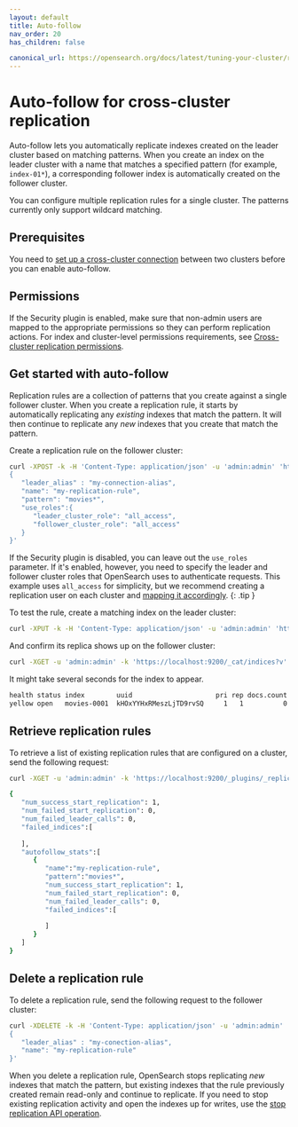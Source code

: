 ```yaml
---
layout: default
title: Auto-follow
nav_order: 20
has_children: false

canonical_url: https://opensearch.org/docs/latest/tuning-your-cluster/replication-plugin/auto-follow/
---
```


# Auto-follow for cross-cluster replication

Auto-follow lets you automatically replicate indexes created on the leader cluster based on matching patterns. When you create an index on the leader cluster with a name that matches a specified pattern (for example, `index-01*`), a corresponding follower index is automatically created on the follower cluster. 

You can configure multiple replication rules for a single cluster. The patterns currently only support wildcard matching. 

## Prerequisites

You need to [set up a cross-cluster connection]({{site.url}}{{site.baseurl}}/replication-plugin/get-started/#set-up-a-cross-cluster-connection) between two clusters before you can enable auto-follow. 

## Permissions

If the Security plugin is enabled, make sure that non-admin users are mapped to the appropriate permissions so they can perform replication actions. For index and cluster-level permissions requirements, see [Cross-cluster replication permissions]({{site.url}}{{site.baseurl}}/replication-plugin/permissions/).

## Get started with auto-follow

Replication rules are a collection of patterns that you create against a single follower cluster. When you create a replication rule, it starts by automatically replicating any *existing* indexes that match the pattern. It will then continue to replicate any *new* indexes that you create that match the pattern.

Create a replication rule on the follower cluster:

```bash
curl -XPOST -k -H 'Content-Type: application/json' -u 'admin:admin' 'https://localhost:9200/_plugins/_replication/_autofollow?pretty' -d '
{
   "leader_alias" : "my-connection-alias",
   "name": "my-replication-rule",
   "pattern": "movies*",
   "use_roles":{
      "leader_cluster_role": "all_access",
      "follower_cluster_role": "all_access"
   }
}'
```

If the Security plugin is disabled, you can leave out the `use_roles` parameter. If it's enabled, however, you need to specify the leader and follower cluster roles that OpenSearch uses to authenticate requests. This example uses `all_access` for simplicity, but we recommend creating a replication user on each cluster and [mapping it accordingly]({{site.url}}{{site.baseurl}}/replication-plugin/permissions/#map-the-leader-and-follower-cluster-roles).
{: .tip }

To test the rule, create a matching index on the leader cluster:

```bash
curl -XPUT -k -H 'Content-Type: application/json' -u 'admin:admin' 'https://localhost:9201/movies-0001?pretty'
```

And confirm its replica shows up on the follower cluster:

```bash
curl -XGET -u 'admin:admin' -k 'https://localhost:9200/_cat/indices?v'
```

It might take several seconds for the index to appear.

```bash
health status index        uuid                     pri rep docs.count docs.deleted store.size pri.store.size
yellow open   movies-0001  kHOxYYHxRMeszLjTD9rvSQ     1   1          0            0       208b           208b
```

## Retrieve replication rules

To retrieve a list of existing replication rules that are configured on a cluster, send the following request:

```bash
curl -XGET -u 'admin:admin' -k 'https://localhost:9200/_plugins/_replication/autofollow_stats'

{
   "num_success_start_replication": 1,
   "num_failed_start_replication": 0,
   "num_failed_leader_calls": 0,
   "failed_indices":[
      
   ],
   "autofollow_stats":[
      {
         "name":"my-replication-rule",
         "pattern":"movies*",
         "num_success_start_replication": 1,
         "num_failed_start_replication": 0,
         "num_failed_leader_calls": 0,
         "failed_indices":[
            
         ]
      }
   ]
}
```

## Delete a replication rule

To delete a replication rule, send the following request to the follower cluster:

```bash
curl -XDELETE -k -H 'Content-Type: application/json' -u 'admin:admin' 'https://localhost:9200/_plugins/_replication/_autofollow?pretty' -d '
{
   "leader_alias" : "my-conection-alias",
   "name": "my-replication-rule"
}'
```

When you delete a replication rule, OpenSearch stops replicating *new* indexes that match the pattern, but existing indexes that the rule previously created remain read-only and continue to replicate. If you need to stop existing replication activity and open the indexes up for writes, use the [stop replication API operation]({{site.url}}{{site.baseurl}}/replication-plugin/api/#stop-replication).